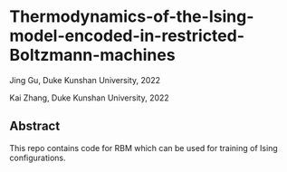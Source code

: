 # Thermodynamics-of-the-Ising-model-encoded-in-restricted-Boltzmann-machines

Jing Gu, Duke Kunshan University, 2022

Kai Zhang, Duke Kunshan University, 2022

## Abstract
This repo contains code for RBM which can be used for training of Ising configurations.
